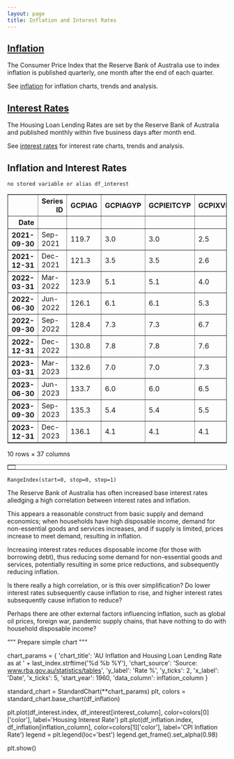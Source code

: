 ```yaml
---
layout: page
title: Inflation and Interest Rates
---
```


## [Inflation](inflation.html)

The Consumer Price Index that the Reserve Bank of Australia use to index inflation is published quarterly, one month after the end of each quarter.

See [inflation](inflation.html) for inflation charts, trends and analysis.

## [Interest Rates](interest-rates.html)

The Housing Loan Lending Rates are set by the Reserve Bank of Australia and published monthly within five business days after month end.

See [interest rates](interest-rates.html) for interest rate charts, trends and analysis.

## Inflation and Interest Rates

    no stored variable or alias df_interest





<div>
<style scoped>
    .dataframe tbody tr th:only-of-type {
        vertical-align: middle;
    }

    .dataframe tbody tr th {
        vertical-align: top;
    }

    .dataframe thead th {
        text-align: right;
    }
</style>
<table border="1" class="dataframe">
  <thead>
    <tr style="text-align: right;">
      <th></th>
      <th>Series ID</th>
      <th>GCPIAG</th>
      <th>GCPIAGYP</th>
      <th>GCPIEITCYP</th>
      <th>GCPIXVIYP</th>
      <th>GCPITIYP</th>
      <th>GCPITXVIYP</th>
      <th>GCPINTIYP</th>
      <th>GCPINTXDLYP</th>
      <th>GCPIOCPMWMYP</th>
      <th>...</th>
      <th>rolling_5_years_upper</th>
      <th>rolling_10_years_lower</th>
      <th>rolling_10_years_median</th>
      <th>rolling_10_years_upper</th>
      <th>rolling_20_years_lower</th>
      <th>rolling_20_years_median</th>
      <th>rolling_20_years_upper</th>
      <th>rolling_30_years_lower</th>
      <th>rolling_30_years_median</th>
      <th>rolling_30_years_upper</th>
    </tr>
    <tr>
      <th>Date</th>
      <th></th>
      <th></th>
      <th></th>
      <th></th>
      <th></th>
      <th></th>
      <th></th>
      <th></th>
      <th></th>
      <th></th>
      <th></th>
      <th></th>
      <th></th>
      <th></th>
      <th></th>
      <th></th>
      <th></th>
      <th></th>
      <th></th>
      <th></th>
      <th></th>
    </tr>
  </thead>
  <tbody>
    <tr>
      <th>2021-09-30</th>
      <td>Sep-2021</td>
      <td>119.7</td>
      <td>3.0</td>
      <td>3.0</td>
      <td>2.5</td>
      <td>3.1</td>
      <td>0.8</td>
      <td>3.2</td>
      <td>3.2</td>
      <td>2.2</td>
      <td>...</td>
      <td>1.950</td>
      <td>1.45</td>
      <td>1.80</td>
      <td>2.200</td>
      <td>1.775</td>
      <td>2.4</td>
      <td>2.925</td>
      <td>1.500</td>
      <td>2.20</td>
      <td>3.000</td>
    </tr>
    <tr>
      <th>2021-12-31</th>
      <td>Dec-2021</td>
      <td>121.3</td>
      <td>3.5</td>
      <td>3.5</td>
      <td>2.6</td>
      <td>4.9</td>
      <td>2.2</td>
      <td>2.8</td>
      <td>2.8</td>
      <td>2.6</td>
      <td>...</td>
      <td>2.100</td>
      <td>1.45</td>
      <td>1.80</td>
      <td>2.200</td>
      <td>1.775</td>
      <td>2.4</td>
      <td>2.925</td>
      <td>1.500</td>
      <td>2.20</td>
      <td>3.000</td>
    </tr>
    <tr>
      <th>2022-03-31</th>
      <td>Mar-2022</td>
      <td>123.9</td>
      <td>5.1</td>
      <td>5.1</td>
      <td>4.0</td>
      <td>6.8</td>
      <td>3.6</td>
      <td>4.2</td>
      <td>4.2</td>
      <td>3.4</td>
      <td>...</td>
      <td>2.125</td>
      <td>1.45</td>
      <td>1.85</td>
      <td>2.225</td>
      <td>1.775</td>
      <td>2.4</td>
      <td>2.925</td>
      <td>1.500</td>
      <td>2.20</td>
      <td>3.000</td>
    </tr>
    <tr>
      <th>2022-06-30</th>
      <td>Jun-2022</td>
      <td>126.1</td>
      <td>6.1</td>
      <td>6.1</td>
      <td>5.3</td>
      <td>8.0</td>
      <td>5.1</td>
      <td>5.3</td>
      <td>5.3</td>
      <td>4.5</td>
      <td>...</td>
      <td>2.400</td>
      <td>1.50</td>
      <td>1.90</td>
      <td>2.325</td>
      <td>1.775</td>
      <td>2.4</td>
      <td>3.000</td>
      <td>1.575</td>
      <td>2.25</td>
      <td>3.025</td>
    </tr>
    <tr>
      <th>2022-09-30</th>
      <td>Sep-2022</td>
      <td>128.4</td>
      <td>7.3</td>
      <td>7.3</td>
      <td>6.7</td>
      <td>8.7</td>
      <td>6.9</td>
      <td>6.5</td>
      <td>6.5</td>
      <td>5.1</td>
      <td>...</td>
      <td>3.125</td>
      <td>1.50</td>
      <td>1.90</td>
      <td>2.425</td>
      <td>1.775</td>
      <td>2.4</td>
      <td>3.000</td>
      <td>1.600</td>
      <td>2.30</td>
      <td>3.100</td>
    </tr>
    <tr>
      <th>2022-12-31</th>
      <td>Dec-2022</td>
      <td>130.8</td>
      <td>7.8</td>
      <td>7.8</td>
      <td>7.6</td>
      <td>8.7</td>
      <td>8.1</td>
      <td>7.4</td>
      <td>7.4</td>
      <td>5.8</td>
      <td>...</td>
      <td>3.575</td>
      <td>1.50</td>
      <td>1.90</td>
      <td>2.550</td>
      <td>1.775</td>
      <td>2.4</td>
      <td>3.000</td>
      <td>1.675</td>
      <td>2.35</td>
      <td>3.100</td>
    </tr>
    <tr>
      <th>2023-03-31</th>
      <td>Mar-2023</td>
      <td>132.6</td>
      <td>7.0</td>
      <td>7.0</td>
      <td>7.3</td>
      <td>6.1</td>
      <td>6.7</td>
      <td>7.5</td>
      <td>7.5</td>
      <td>5.9</td>
      <td>...</td>
      <td>4.125</td>
      <td>1.50</td>
      <td>1.90</td>
      <td>2.750</td>
      <td>1.775</td>
      <td>2.4</td>
      <td>3.000</td>
      <td>1.700</td>
      <td>2.40</td>
      <td>3.100</td>
    </tr>
    <tr>
      <th>2023-06-30</th>
      <td>Jun-2023</td>
      <td>133.7</td>
      <td>6.0</td>
      <td>6.0</td>
      <td>6.5</td>
      <td>4.4</td>
      <td>5.8</td>
      <td>6.9</td>
      <td>6.9</td>
      <td>5.4</td>
      <td>...</td>
      <td>5.325</td>
      <td>1.50</td>
      <td>1.90</td>
      <td>2.925</td>
      <td>1.775</td>
      <td>2.4</td>
      <td>3.025</td>
      <td>1.700</td>
      <td>2.40</td>
      <td>3.100</td>
    </tr>
    <tr>
      <th>2023-09-30</th>
      <td>Sep-2023</td>
      <td>135.3</td>
      <td>5.4</td>
      <td>5.4</td>
      <td>5.5</td>
      <td>3.7</td>
      <td>4.1</td>
      <td>6.2</td>
      <td>6.2</td>
      <td>5.2</td>
      <td>...</td>
      <td>5.550</td>
      <td>1.50</td>
      <td>1.90</td>
      <td>3.000</td>
      <td>1.775</td>
      <td>2.4</td>
      <td>3.100</td>
      <td>1.700</td>
      <td>2.40</td>
      <td>3.125</td>
    </tr>
    <tr>
      <th>2023-12-31</th>
      <td>Dec-2023</td>
      <td>136.1</td>
      <td>4.1</td>
      <td>4.1</td>
      <td>4.1</td>
      <td>1.5</td>
      <td>1.2</td>
      <td>5.4</td>
      <td>5.4</td>
      <td>4.4</td>
      <td>...</td>
      <td>5.550</td>
      <td>1.50</td>
      <td>1.90</td>
      <td>3.125</td>
      <td>1.775</td>
      <td>2.4</td>
      <td>3.150</td>
      <td>1.700</td>
      <td>2.45</td>
      <td>3.225</td>
    </tr>
  </tbody>
</table>
<p>10 rows × 37 columns</p>
</div>






<div>
<style scoped>
    .dataframe tbody tr th:only-of-type {
        vertical-align: middle;
    }

    .dataframe tbody tr th {
        vertical-align: top;
    }

    .dataframe thead th {
        text-align: right;
    }
</style>
<table border="1" class="dataframe">
  <thead>
    <tr style="text-align: right;">
      <th></th>
    </tr>
  </thead>
  <tbody>
  </tbody>
</table>
</div>






    RangeIndex(start=0, stop=0, step=1)



The Reserve Bank of Australia has often increased base interest rates alledging a high correlation between interest rates and inflation.

This appears a reasonable construct from basic supply and demand economics; when households have high disposable income, demand for non-essential goods and services increases, and if supply is limited, prices increase to meet demand, resulting in inflation. 

Increasing interest rates reduces disposable income (for those with borrowing debt), thus reducing some demand for non-essential goods and services, potentially resulting in some price reductions, and subsequently reducing inflation.

Is there really a high correlation, or is this over simplification? Do lower interest rates subsequently cause inflation to rise, and higher interest rates subsequently cause inflation to reduce?

Perhaps there are other external factors influencing inflation, such as global oil prices, foreign war, pandemic supply chains, that have nothing to do with household disposable income?

""" Prepare simple chart """

chart_params = {
    'chart_title': 'AU Inflation and Housing Loan Lending Rate as at ' + last_index.strftime('%d %b %Y'), 
    'chart_source': 'Source: www.rba.gov.au/statistics/tables', 
    'y_label': 'Rate %', 
    'y_ticks': 2,
    'x_label': 'Date', 
    'x_ticks': 5,
    'start_year': 1960,
    'data_column': inflation_column
}

standard_chart = StandardChart(**chart_params)
plt, colors = standard_chart.base_chart(df_inflation)

plt.plot(df_interest.index, df_interest[interest_column], color=colors[0]['color'], label='Housing Interest Rate')
plt.plot(df_inflation.index, df_inflation[inflation_column], color=colors[1]['color'], label='CPI Inflation Rate')
legend = plt.legend(loc='best')
legend.get_frame().set_alpha(0.98)

plt.show()
